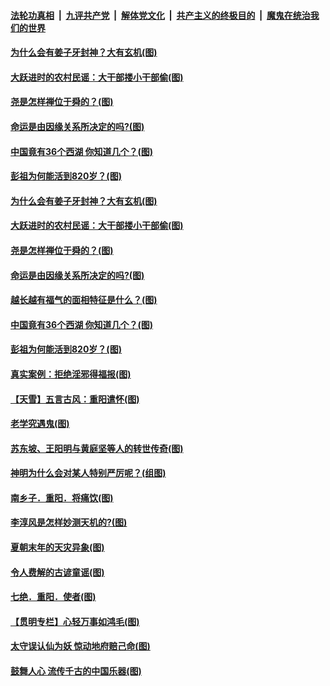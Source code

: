 

####  [法轮功真相](../../../../basic/blob/master/README.md?t=10310131) &nbsp;|&nbsp; [九评共产党](../../../../9ping.md/blob/master/README.md?t=10310131) &nbsp;|&nbsp; [解体党文化](../../../../jtdwh.md/blob/master/README.md?t=10310131)  &nbsp;|&nbsp; [共产主义的终极目的](../../../../gczydzjmd.md/blob/master/README.md?t=10310131) &nbsp;|&nbsp; [魔鬼在统治我们的世界](../../../../mgztzwmdsj.md/blob/master/README.md?t=10310131) 

#### [为什么会有姜子牙封神？大有玄机(图)](../pages/p7/950845.md?t=10310131) 

#### [大跃进时的农村民谣：大干部搂小干部偷(图)](../pages/p7/950683.md?t=10310131) 

#### [尧是怎样禅位于舜的？(图)](../pages/p7/950688.md?t=10310131) 

#### [命运是由因缘关系所决定的吗?(图)](../pages/p7/950681.md?t=10310131) 

#### [中国竟有36个西湖 你知道几个？(图)](../pages/p7/950707.md?t=10310131) 

#### [彭祖为何能活到820岁？(图)](../pages/p7/950572.md?t=10310131) 

#### [为什么会有姜子牙封神？大有玄机(图)](../pages/p7/950845.md?t=10310131) 

#### [大跃进时的农村民谣：大干部搂小干部偷(图)](../pages/p7/950683.md?t=10310131) 

#### [尧是怎样禅位于舜的？(图)](../pages/p7/950688.md?t=10310131) 

#### [命运是由因缘关系所决定的吗?(图)](../pages/p7/950681.md?t=10310131) 

#### [越长越有福气的面相特征是什么？(图)](../pages/p7/950262.md?t=10310131) 

#### [中国竟有36个西湖 你知道几个？(图)](../pages/p7/950707.md?t=10310131) 

#### [彭祖为何能活到820岁？(图)](../pages/p7/950572.md?t=10310131) 

#### [真实案例：拒绝淫邪得福报(图)](../pages/p7/950565.md?t=10310131) 

#### [【天雪】五言古风：重阳遣怀(图)](../pages/p7/950567.md?t=10310131) 

#### [老学究遇鬼(图)](../pages/p7/948976.md?t=10310131) 

#### [苏东坡、王阳明与黄庭坚等人的转世传奇(图)](../pages/p7/950551.md?t=10310131) 

#### [神明为什么会对某人特别严厉呢？(组图)](../pages/p7/911140.md?t=10310131) 

#### [南乡子．重阳．将痛饮(图)](../pages/p7/950353.md?t=10310131) 

#### [李淳风是怎样妙测天机的?(图)](../pages/p7/950522.md?t=10310131) 

#### [夏朝末年的天灾异象(图)](../pages/p7/950476.md?t=10310131) 

#### [令人费解的古谚童谣(图)](../pages/p7/950264.md?t=10310131) 

#### [七绝．重阳．使者(图)](../pages/p7/950352.md?t=10310131) 

#### [【贯明专栏】心轻万事如鸿毛(图)](../pages/p7/950037.md?t=10310131) 

#### [太守误认仙为妖 惊动地府赔己命(图)](../pages/p7/950321.md?t=10310131) 

#### [鼓舞人心 流传千古的中国乐器(图)](../pages/p7/950246.md?t=10310131) 

